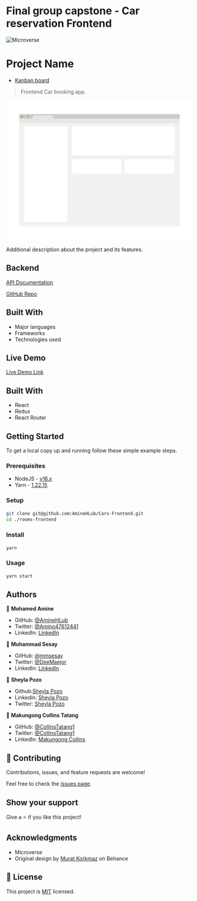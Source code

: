 # Final group capstone - Car reservation Frontend

![Microverse](https://img.shields.io/badge/Microverse-blueviolet)

# Project Name

- [Kanban board](https://github.com/mmsesay/final-capstone-backend/projects/1#card-77937550)

> Frontend Car booking app.

![screenshot](./app_screenshot.png)

Additional description about the project and its features.

## Backend

[API Documentation](https://name.herokuapp.com/)

[GitHub Repo](https://github.com/mmsesay/final-capstone-backend)

## Built With

- Major languages
- Frameworks
- Technologies used

## Live Demo

[Live Demo Link](https://livedemo.com)

## Built With

- React
- Redux
- React Router

## Getting Started

To get a local copy up and running follow these simple example steps.

### Prerequisites

- NodeJS - [v16.x](https://nodejs.org/en/)
- Yarn - [1.22.15](https://yarnpkg.com/)

### Setup

```bash
git clone git@github.com:AmineHLub/Cars-Frontend.git
cd ./rooms-frontend
```

### Install

```bash
yarn
```

### Usage

```bash
yarn start
```

## Authors

👤 **Mohamed Amine**

- GitHub: [@AmineHLub](https://github.com/AmineHLub)
- Twitter: [@Amino47612441](https://twitter.com/Amino47612441)
- LinkedIn: [LinkedIn](https://www.linkedin.com/in/mohamed-amine-hajltaief-b18863163/)

👤 **Muhammad Sesay**

- GitHub: [@mmsesay](https://github.com/mmsesay)
- Twitter: [@DeeMaejor](https://twitter.com/DeeMaejor)
- LinkedIn: [LinkedIn](https://linkedin.com/in/muhammad-m-sesay)

👤 **Sheyla Pozo** 

- Github:[Sheyla Pozo](https://github.com/sheylaPozo)
- Linkedin: [Sheyla Pozo](https://www.linkedin.com/in/sheypozo/)
- Twitter: [Sheyla Pozo](https://twitter.com/sheyPozo)

👤 **Makungong Collins Tatang**
- GitHub: [@CollinsTatang1](https://github.com/CollinsTatang)
- Twitter: [@CollinsTatang1](https://twitter.com/CollinsTatang1)
- LinkedIn: [Makungong Collins](https://www.linkedin.com/in/makungong-collins/)

## 🤝 Contributing

Contributions, issues, and feature requests are welcome!

Feel free to check the [issues page](../../issues/).

## Show your support

Give a ⭐️ if you like this project!

## Acknowledgments

- Microverse
- Original design by [Murat Korkmaz](https://www.behance.net/muratk) on Behance

## 📝 License

This project is [MIT](./MIT.md) licensed.
